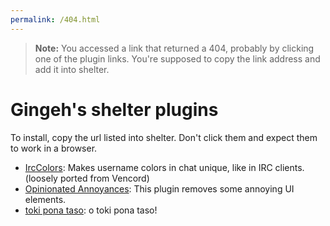 ```yaml
---
permalink: /404.html
---
```

> **Note:** You accessed a link that returned a 404, probably by clicking one of the plugin links. You're supposed to copy the link address and add it into shelter.

# Gingeh's shelter plugins

To install, copy the url listed into shelter. Don't click them and expect them to work in a browser.

- [IrcColors](https://gingeh.github.io/shelter-plugins/irc-colors/): Makes username colors in chat unique, like in IRC clients. (loosely ported from Vencord)
- [Opinionated Annoyances](https://gingeh.github.io/shelter-plugins/annoyances/): This plugin removes some annoying UI elements.
- [toki pona taso](https://gingeh.github.io/shelter-plugins/toki-pona-taso/): o toki pona taso!
